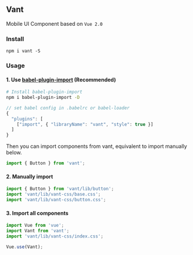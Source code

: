## Vant

Mobile UI Component based on `Vue 2.0`

### Install

```shell
npm i vant -S
```

### Usage

#### 1. Use [babel-plugin-import](https://github.com/ant-design/babel-plugin-import) (Recommended)
```bash
# Install babel-plugin-import
npm i babel-plugin-import -D
```

```js
// set babel config in .babelrc or babel-loader
{
  "plugins": [
    ["import", { "libraryName": "vant", "style": true }]
  ]
}
```

Then you can import components from vant, equivalent to import manually below.

```js
import { Button } from 'vant';
```

#### 2. Manually import

```js
import { Button } from 'vant/lib/button';
import 'vant/lib/vant-css/base.css';
import 'vant/lib/vant-css/button.css';
```
 
#### 3. Import all components

```js
import Vue from 'vue';
import Vant from 'vant';
import 'vant/lib/vant-css/index.css';

Vue.use(Vant);
```
